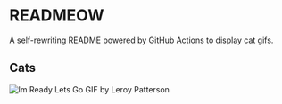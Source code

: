 # READMEOW

A self-rewriting README powered by GitHub Actions to display cat gifs.

## Cats

![Im Ready Lets Go GIF by Leroy Patterson](https://media3.giphy.com/media/CjmvTCZf2U3p09Cn0h/200.gif?cid=9acd02dattjfhweiumzz507qqsd83h177wdoya8tfmq55p40&ep=v1_gifs_search&rid=200.gif&ct=g)
